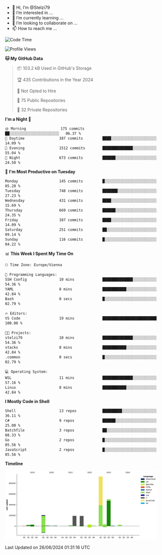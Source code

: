 - 👋 Hi, I’m @Stelzi79
- 👀 I’m interested in ...
- 🌱 I’m currently learning ...
- 💞️ I’m looking to collaborate on ...
- 📫 How to reach me ...

<!--START_SECTION:waka-->
![Code Time](http://img.shields.io/badge/Code%20Time-1%2C003%20hrs%202%20mins-blue)

![Profile Views](http://img.shields.io/badge/Profile%20Views-0-blue)

**🐱 My GitHub Data** 

> 📦 103.2 kB Used in GitHub's Storage 
 > 
> 🏆 435 Contributions in the Year 2024
 > 
> 🚫 Not Opted to Hire
 > 
> 📜 75 Public Repositories 
 > 
> 🔑 32 Private Repositories 
 > 
**I'm a Night 🦉** 

```text
🌞 Morning                175 commits         ██░░░░░░░░░░░░░░░░░░░░░░░   06.37 % 
🌆 Daytime                387 commits         ████░░░░░░░░░░░░░░░░░░░░░   14.09 % 
🌃 Evening                1512 commits        ██████████████░░░░░░░░░░░   55.04 % 
🌙 Night                  673 commits         ██████░░░░░░░░░░░░░░░░░░░   24.50 % 
```
📅 **I'm Most Productive on Tuesday** 

```text
Monday                   145 commits         █░░░░░░░░░░░░░░░░░░░░░░░░   05.28 % 
Tuesday                  748 commits         ███████░░░░░░░░░░░░░░░░░░   27.23 % 
Wednesday                431 commits         ████░░░░░░░░░░░░░░░░░░░░░   15.69 % 
Thursday                 669 commits         ██████░░░░░░░░░░░░░░░░░░░   24.35 % 
Friday                   387 commits         ████░░░░░░░░░░░░░░░░░░░░░   14.09 % 
Saturday                 251 commits         ██░░░░░░░░░░░░░░░░░░░░░░░   09.14 % 
Sunday                   116 commits         █░░░░░░░░░░░░░░░░░░░░░░░░   04.22 % 
```


📊 **This Week I Spent My Time On** 

```text
🕑︎ Time Zone: Europe/Vienna

💬 Programming Languages: 
SSH Config               10 mins             ██████████████░░░░░░░░░░░   54.36 % 
YAML                     8 mins              ███████████░░░░░░░░░░░░░░   42.84 % 
Bash                     0 secs              █░░░░░░░░░░░░░░░░░░░░░░░░   02.79 % 

🔥 Editors: 
VS Code                  19 mins             █████████████████████████   100.00 % 

🐱‍💻 Projects: 
stelzi79                 10 mins             ██████████████░░░░░░░░░░░   54.36 % 
stacks                   8 mins              ███████████░░░░░░░░░░░░░░   42.84 % 
.common                  0 secs              █░░░░░░░░░░░░░░░░░░░░░░░░   02.79 % 

💻 Operating System: 
WSL                      11 mins             ██████████████░░░░░░░░░░░   57.16 % 
Linux                    8 mins              ███████████░░░░░░░░░░░░░░   42.84 % 
```

**I Mostly Code in Shell** 

```text
Shell                    13 repos            █████████░░░░░░░░░░░░░░░░   36.11 % 
C#                       9 repos             ██████░░░░░░░░░░░░░░░░░░░   25.00 % 
Batchfile                3 repos             ██░░░░░░░░░░░░░░░░░░░░░░░   08.33 % 
Go                       2 repos             █░░░░░░░░░░░░░░░░░░░░░░░░   05.56 % 
JavaScript               2 repos             █░░░░░░░░░░░░░░░░░░░░░░░░   05.56 % 
```



**Timeline**

![Lines of Code chart](https://raw.githubusercontent.com/Stelzi79/Stelzi79/main/assets/bar_graph.png)


 Last Updated on 26/06/2024 01:31:16 UTC
<!--END_SECTION:waka-->

<!---
Stelzi79/Stelzi79 is a ✨ special ✨ repository because its `README.md` (this file) appears on your GitHub profile.
You can click the Preview link to take a look at your changes.
--->
